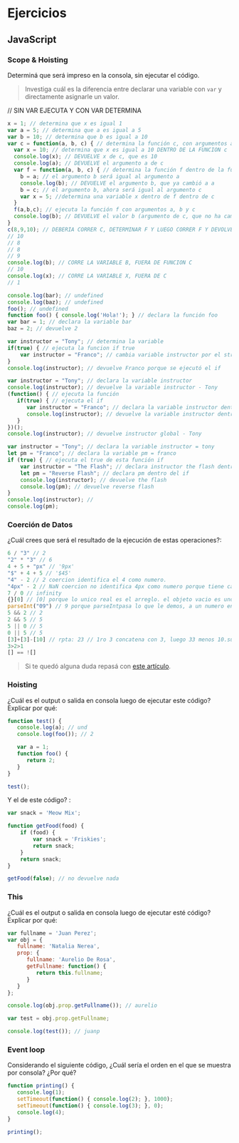 
# Ejercicios

## JavaScript

### Scope & Hoisting

Determiná que será impreso en la consola, sin ejecutar el código.

> Investiga cuál es la diferencia entre declarar una variable con `var` y directamente asignarle un valor. 

// SIN VAR EJECUTA Y CON VAR DETERMINA

```javascript
x = 1; // determina que x es igual 1
var a = 5; // determina que a es igual a 5
var b = 10; // determina que b es igual a 10
var c = function(a, b, c) { // determina la función c, con argumentos a, b y c
  var x = 10; // determina que x es igual a 10 DENTRO DE LA FUNCION c
  console.log(x); // DEVUELVE x de c, que es 10
  console.log(a); // DEVUELVE el argumento a de c
  var f = function(a, b, c) { // determina la función f dentro de la función c con argumentos a, b y c
    b = a; // el argumento b será igual al argumento a
    console.log(b); // DEVUELVE el argumento b, que ya cambió a a
    b = c; // el argumento b, ahora será igual al argumento c
    var x = 5; //determina una variable x dentro de f dentro de c
  }
  f(a,b,c); // ejecuta la función f con argumentos a, b y c
  console.log(b); // DEVUELVE el valor b (argumento de c, que no ha cambiado)
}
c(8,9,10); // DEBERIA CORRER C, DETERMINAR F Y LUEGO CORRER F Y DEVOLVER EL CONSOLE.LOG
// 10
// 8
// 8
// 9
console.log(b); // CORRE LA VARIABLE B, FUERA DE FUNCION C
// 10
console.log(x); // CORRE LA VARIABLE X, FUERA DE C
// 1
```

```javascript // me falta saber la diferencia entre Uncaught ReferenceError: bar is not defined y undefined
console.log(bar); // undefined
console.log(baz); // undefined
foo(); // undefined
function foo() { console.log('Hola!'); } // declara la función foo
var bar = 1; // declara la variable bar
baz = 2; // devuelve 2
```

```javascript
var instructor = "Tony"; // determina la variable
if(true) { // ejecuta la funcion if true
    var instructor = "Franco"; // cambia variable instructor por el string Franco, porque se declara con VAR
}
console.log(instructor); // devuelve Franco porque se ejecutó el if
```

```javascript
var instructor = "Tony"; // declara la variable instructor
console.log(instructor); // devuelve la variable instructor - Tony
(function() { // ejecuta la función
   if(true) { // ejecuta el if
      var instructor = "Franco"; // declara la variable instructor dentro de la función
      console.log(instructor); // devuelve la variable instructor dentro de la función - Franco
   }
})();
console.log(instructor); // devuelve instructor global - Tony
```

```javascript
var instructor = "Tony"; // declara la variable instructor = tony
let pm = "Franco"; // declara la variable pm = franco
if (true) { // ejecuta el true de esta función if
    var instructor = "The Flash"; // declara instructor the flash dentro del if
    let pm = "Reverse Flash"; // declara pm dentro del if
    console.log(instructor); // devuelve the flash
    console.log(pm); // devuelve reverse flash
}
console.log(instructor); // 
console.log(pm);
```
### Coerción de Datos

¿Cuál crees que será el resultado de la ejecución de estas operaciones?:

```javascript
6 / "3" // 2
"2" * "3" // 6
4 + 5 + "px" // '9px'
"$" + 4 + 5 // '$45'
"4" - 2 // 2 coercion identifica el 4 como numero.
"4px" - 2 // NaN coercion no identifica 4px como numero porque tiene caracteres.
7 / 0 // infinity
{}[0] // [0] porque lo unico real es el arreglo. el objeto vacio es undefined.
parseInt("09") // 9 porque parseIntpasa lo que le demos, a un numero entero. devolvería 9.
5 && 2 // 2
2 && 5 // 5
5 || 0 // 5
0 || 5 // 5
[3]+[3]-[10] // rpta: 23 // 1ro 3 concatena con 3, luego 33 menos 10.suma concatena y menos opera
3>2>1
[] == ![]
```

> Si te quedó alguna duda repasá con [este artículo](http://javascript.info/tutorial/object-conversion).


### Hoisting

¿Cuál es el output o salida en consola luego de ejecutar este código? Explicar por qué:

```javascript
function test() {
   console.log(a); // und
   console.log(foo()); // 2

   var a = 1;
   function foo() {
      return 2;
   }
}

test();
```

Y el de este código? :

```javascript
var snack = 'Meow Mix';

function getFood(food) {
    if (food) {
        var snack = 'Friskies';
        return snack;
    }
    return snack;
}

getFood(false); // no devuelve nada
```


### This

¿Cuál es el output o salida en consola luego de ejecutar esté código? Explicar por qué:

```javascript
var fullname = 'Juan Perez';
var obj = {
   fullname: 'Natalia Nerea',
   prop: {
      fullname: 'Aurelio De Rosa',
      getFullname: function() {
         return this.fullname;
      }
   }
};

console.log(obj.prop.getFullname()); // aurelio

var test = obj.prop.getFullname;

console.log(test()); // juanp
```

### Event loop

Considerando el siguiente código, ¿Cuál sería el orden en el que se muestra por consola? ¿Por qué?

```javascript
function printing() {
   console.log(1);
   setTimeout(function() { console.log(2); }, 1000);
   setTimeout(function() { console.log(3); }, 0);
   console.log(4);
}

printing();
```
